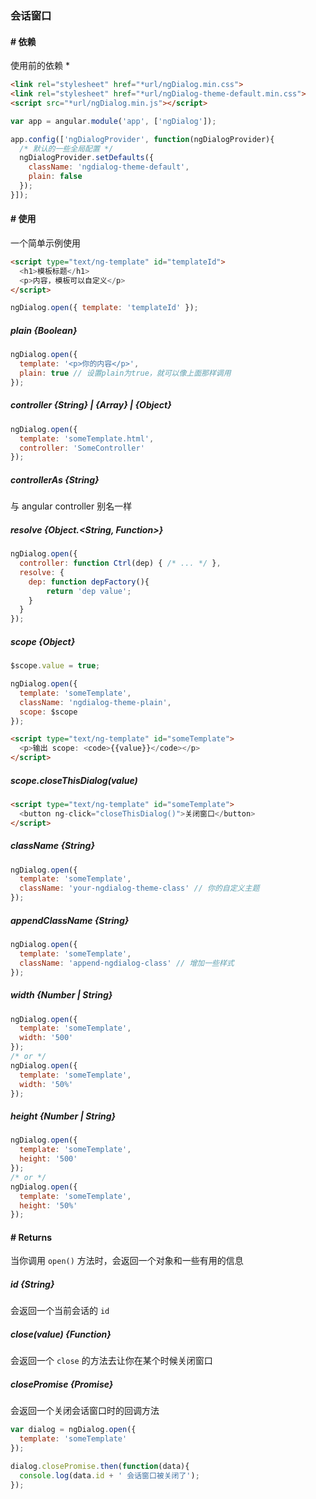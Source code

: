 ### 会话窗口

#### # 依赖

使用前的依赖 *

```html
<link rel="stylesheet" href="*url/ngDialog.min.css">
<link rel="stylesheet" href="*url/ngDialog-theme-default.min.css">
<script src="*url/ngDialog.min.js"></script>
```

```javascript
var app = angular.module('app', ['ngDialog']);

app.config(['ngDialogProvider', function(ngDialogProvider){
  /* 默认的一些全局配置 */
  ngDialogProvider.setDefaults({
    className: 'ngdialog-theme-default',
    plain: false
  });
}]);
```

#### # 使用

一个简单示例使用

```html
<script type="text/ng-template" id="templateId">
  <h1>模板标题</h1>
  <p>内容，模板可以自定义</p>
</script>
```

```javascript
ngDialog.open({ template: 'templateId' });
```

##### plain {Boolean}

```javascript
ngDialog.open({
  template: '<p>你的内容</p>',
  plain: true // 设置plain为true，就可以像上面那样调用
});
```

##### controller {String} | {Array} | {Object}

```javascript
ngDialog.open({
  template: 'someTemplate.html',
  controller: 'SomeController'
});
```

##### controllerAs {String}

与 angular controller 别名一样

##### resolve {Object.<String, Function>}

```javascript
ngDialog.open({
  controller: function Ctrl(dep) { /* ... */ },
  resolve: {
    dep: function depFactory(){
        return 'dep value';
    }
  }
});
```

##### scope {Object}

```javascript
$scope.value = true;

ngDialog.open({
  template: 'someTemplate',
  className: 'ngdialog-theme-plain',
  scope: $scope
});
```

```html
<script type="text/ng-template" id="someTemplate">
  <p>输出 scope: <code>{{value}}</code></p>
</script>
```

##### scope.closeThisDialog(value)

```html
<script type="text/ng-template" id="someTemplate">
  <button ng-click="closeThisDialog()">关闭窗口</button>
</script>
```

##### className {String}

```javascript
ngDialog.open({
  template: 'someTemplate',
  className: 'your-ngdialog-theme-class' // 你的自定义主题
});
```

##### appendClassName {String}

```javascript
ngDialog.open({
  template: 'someTemplate',
  className: 'append-ngdialog-class' // 增加一些样式
});
```

##### width {Number | String}

```javascript
ngDialog.open({
  template: 'someTemplate',
  width: '500'
});
/* or */
ngDialog.open({
  template: 'someTemplate',
  width: '50%'
});
```

##### height {Number | String}

```javascript
ngDialog.open({
  template: 'someTemplate',
  height: '500'
});
/* or */
ngDialog.open({
  template: 'someTemplate',
  height: '50%'
});
```

#### # Returns

当你调用 `open()` 方法时，会返回一个对象和一些有用的信息

##### id {String}

会返回一个当前会话的 `id`

##### close(value) {Function}

会返回一个 `close` 的方法去让你在某个时候关闭窗口

##### closePromise {Promise}

会返回一个关闭会话窗口时的回调方法

```javascript
var dialog = ngDialog.open({
  template: 'someTemplate'
});

dialog.closePromise.then(function(data){
  console.log(data.id + ' 会话窗口被关闭了');
});
```